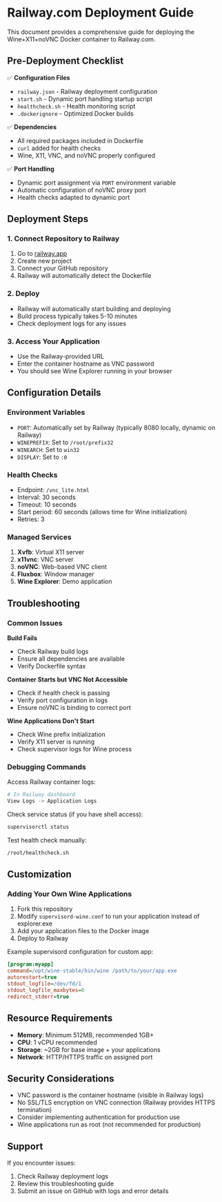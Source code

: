 # Railway.com Deployment Guide

This document provides a comprehensive guide for deploying the Wine+X11+noVNC Docker container to Railway.com.

## Pre-Deployment Checklist

✅ **Configuration Files**
- `railway.json` - Railway deployment configuration
- `start.sh` - Dynamic port handling startup script
- `healthcheck.sh` - Health monitoring script
- `.dockerignore` - Optimized Docker builds

✅ **Dependencies**
- All required packages included in Dockerfile
- `curl` added for health checks
- Wine, X11, VNC, and noVNC properly configured

✅ **Port Handling**
- Dynamic port assignment via `PORT` environment variable
- Automatic configuration of noVNC proxy port
- Health checks adapted to dynamic port

## Deployment Steps

### 1. Connect Repository to Railway
1. Go to [railway.app](https://railway.app)
2. Create new project
3. Connect your GitHub repository
4. Railway will automatically detect the Dockerfile

### 2. Deploy
- Railway will automatically start building and deploying
- Build process typically takes 5-10 minutes
- Check deployment logs for any issues

### 3. Access Your Application
- Use the Railway-provided URL
- Enter the container hostname as VNC password
- You should see Wine Explorer running in your browser

## Configuration Details

### Environment Variables
- `PORT`: Automatically set by Railway (typically 8080 locally, dynamic on Railway)
- `WINEPREFIX`: Set to `/root/prefix32`
- `WINEARCH`: Set to `win32`
- `DISPLAY`: Set to `:0`

### Health Checks
- Endpoint: `/vnc_lite.html`
- Interval: 30 seconds
- Timeout: 10 seconds
- Start period: 60 seconds (allows time for Wine initialization)
- Retries: 3

### Managed Services
1. **Xvfb**: Virtual X11 server
2. **x11vnc**: VNC server
3. **noVNC**: Web-based VNC client
4. **Fluxbox**: Window manager
5. **Wine Explorer**: Demo application

## Troubleshooting

### Common Issues

**Build Fails**
- Check Railway build logs
- Ensure all dependencies are available
- Verify Dockerfile syntax

**Container Starts but VNC Not Accessible**
- Check if health check is passing
- Verify port configuration in logs
- Ensure noVNC is binding to correct port

**Wine Applications Don't Start**
- Check Wine prefix initialization
- Verify X11 server is running
- Check supervisor logs for Wine process

### Debugging Commands

Access Railway container logs:
```bash
# In Railway dashboard
View Logs -> Application Logs
```

Check service status (if you have shell access):
```bash
supervisorctl status
```

Test health check manually:
```bash
/root/healthcheck.sh
```

## Customization

### Adding Your Own Wine Applications

1. Fork this repository
2. Modify `supervisord-wine.conf` to run your application instead of explorer.exe
3. Add your application files to the Docker image
4. Deploy to Railway

Example supervisord configuration for custom app:
```ini
[program:myapp]
command=/opt/wine-stable/bin/wine /path/to/your/app.exe
autorestart=true
stdout_logfile=/dev/fd/1
stdout_logfile_maxbytes=0
redirect_stderr=true
```

## Resource Requirements

- **Memory**: Minimum 512MB, recommended 1GB+
- **CPU**: 1 vCPU recommended
- **Storage**: ~2GB for base image + your applications
- **Network**: HTTP/HTTPS traffic on assigned port

## Security Considerations

- VNC password is the container hostname (visible in Railway logs)
- No SSL/TLS encryption on VNC connection (Railway provides HTTPS termination)
- Consider implementing authentication for production use
- Wine applications run as root (not recommended for production)

## Support

If you encounter issues:
1. Check Railway deployment logs
2. Review this troubleshooting guide
3. Submit an issue on GitHub with logs and error details
